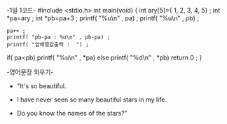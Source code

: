    -1일 1코드-
#include <stdio.h>
int main(void)
 {
    int ary[5]={ 1, 2, 3, 4, 5} ;
    int *pa=ary ;
    int *pb=pa+3 ;
    printf( "%u\n" , pa) ;
    printf( "%u\n" , pb) ;

    pa++ ;
    printf( "pb-pa : %u\n" , pb-pa) ;
    printf( "앞배열값출력 :  ") ;
  if( pa<pb) printf( "%u\n" , *pa)
  else printf( "%d\n" , *pb)
return 0 ;
 }


   -영어문장 외우기- <The Stars>

* "It's so beautiful.

* I have never seen so many beautiful stars in my life.

* Do you know the names of the stars?"
